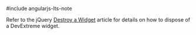 #include angularjs-lts-note

Refer to the jQuery [Destroy a Widget](/concepts/00%20Getting%20Started/10%20Widget%20Basics%20-%20jQuery/20%20Destroy%20a%20Widget.md '/Documentation/Guide/Getting_Started/Widget_Basics_-_jQuery/Destroy_a_Widget/') article for details on how to dispose of a DevExtreme widget.